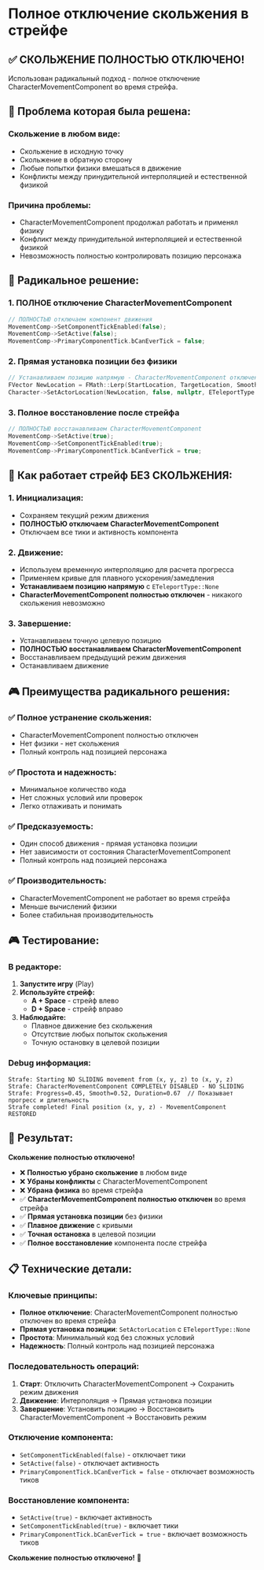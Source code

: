# Полное отключение скольжения в стрейфе

## ✅ **СКОЛЬЖЕНИЕ ПОЛНОСТЬЮ ОТКЛЮЧЕНО!**

Использован радикальный подход - полное отключение CharacterMovementComponent во время стрейфа.

## 🐛 **Проблема которая была решена:**

### **Скольжение в любом виде:**
- Скольжение в исходную точку
- Скольжение в обратную сторону
- Любые попытки физики вмешаться в движение
- Конфликты между принудительной интерполяцией и естественной физикой

### **Причина проблемы:**
- CharacterMovementComponent продолжал работать и применял физику
- Конфликт между принудительной интерполяцией и естественной физикой
- Невозможность полностью контролировать позицию персонажа

## 🔧 **Радикальное решение:**

### **1. ПОЛНОЕ отключение CharacterMovementComponent**
```cpp
// ПОЛНОСТЬЮ отключаем компонент движения
MovementComp->SetComponentTickEnabled(false);
MovementComp->SetActive(false);
MovementComp->PrimaryComponentTick.bCanEverTick = false;
```

### **2. Прямая установка позиции без физики**
```cpp
// Устанавливаем позицию напрямую - CharacterMovementComponent отключен
FVector NewLocation = FMath::Lerp(StartLocation, TargetLocation, SmoothProgress);
Character->SetActorLocation(NewLocation, false, nullptr, ETeleportType::None);
```

### **3. Полное восстановление после стрейфа**
```cpp
// ПОЛНОСТЬЮ восстанавливаем CharacterMovementComponent
MovementComp->SetActive(true);
MovementComp->SetComponentTickEnabled(true);
MovementComp->PrimaryComponentTick.bCanEverTick = true;
```

## 🎯 **Как работает стрейф БЕЗ СКОЛЬЖЕНИЯ:**

### **1. Инициализация:**
- Сохраняем текущий режим движения
- **ПОЛНОСТЬЮ отключаем CharacterMovementComponent**
- Отключаем все тики и активность компонента

### **2. Движение:**
- Используем временную интерполяцию для расчета прогресса
- Применяем кривые для плавного ускорения/замедления
- **Устанавливаем позицию напрямую** с `ETeleportType::None`
- **CharacterMovementComponent полностью отключен** - никакого скольжения невозможно

### **3. Завершение:**
- Устанавливаем точную целевую позицию
- **ПОЛНОСТЬЮ восстанавливаем CharacterMovementComponent**
- Восстанавливаем предыдущий режим движения
- Останавливаем движение

## 🎮 **Преимущества радикального решения:**

### **✅ Полное устранение скольжения:**
- CharacterMovementComponent полностью отключен
- Нет физики - нет скольжения
- Полный контроль над позицией персонажа

### **✅ Простота и надежность:**
- Минимальное количество кода
- Нет сложных условий или проверок
- Легко отлаживать и понимать

### **✅ Предсказуемость:**
- Один способ движения - прямая установка позиции
- Нет зависимости от состояния CharacterMovementComponent
- Полный контроль над позицией персонажа

### **✅ Производительность:**
- CharacterMovementComponent не работает во время стрейфа
- Меньше вычислений физики
- Более стабильная производительность

## 🎮 **Тестирование:**

### **В редакторе:**
1. **Запустите игру** (Play)
2. **Используйте стрейф:**
   - **A + Space** - стрейф влево
   - **D + Space** - стрейф вправо
3. **Наблюдайте:**
   - Плавное движение без скольжения
   - Отсутствие любых попыток скольжения
   - Точную остановку в целевой позиции

### **Debug информация:**
```
Strafe: Starting NO SLIDING movement from (x, y, z) to (x, y, z)
Strafe: CharacterMovementComponent COMPLETELY DISABLED - NO SLIDING
Strafe: Progress=0.45, Smooth=0.52, Duration=0.67  // Показывает прогресс и длительность
Strafe completed! Final position (x, y, z) - MovementComponent RESTORED
```

## 🚀 **Результат:**

**Скольжение полностью отключено!**

- ❌ **Полностью убрано скольжение** в любом виде
- ❌ **Убраны конфликты** с CharacterMovementComponent
- ❌ **Убрана физика** во время стрейфа
- ✅ **CharacterMovementComponent полностью отключен** во время стрейфа
- ✅ **Прямая установка позиции** без физики
- ✅ **Плавное движение** с кривыми
- ✅ **Точная остановка** в целевой позиции
- ✅ **Полное восстановление** компонента после стрейфа

## 📋 **Технические детали:**

### **Ключевые принципы:**
- **Полное отключение**: CharacterMovementComponent полностью отключен во время стрейфа
- **Прямая установка позиции**: `SetActorLocation` с `ETeleportType::None`
- **Простота**: Минимальный код без сложных условий
- **Надежность**: Полный контроль над позицией персонажа

### **Последовательность операций:**
1. **Старт**: Отключить CharacterMovementComponent → Сохранить режим движения
2. **Движение**: Интерполяция → Прямая установка позиции
3. **Завершение**: Установить позицию → Восстановить CharacterMovementComponent → Восстановить режим

### **Отключение компонента:**
- `SetComponentTickEnabled(false)` - отключает тики
- `SetActive(false)` - отключает активность
- `PrimaryComponentTick.bCanEverTick = false` - отключает возможность тиков

### **Восстановление компонента:**
- `SetActive(true)` - включает активность
- `SetComponentTickEnabled(true)` - включает тики
- `PrimaryComponentTick.bCanEverTick = true` - включает возможность тиков

**Скольжение полностью отключено!** 🎯





